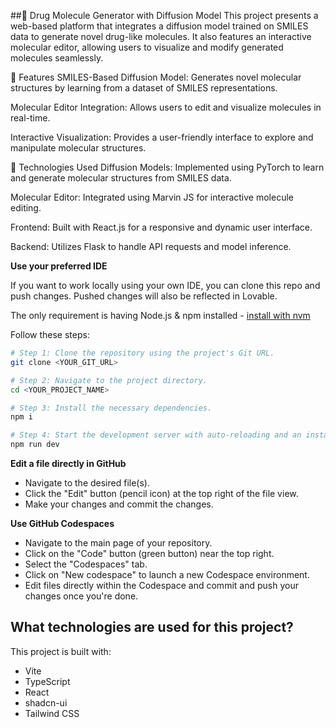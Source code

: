 ##🧪 Drug Molecule Generator with Diffusion Model
This project presents a web-based platform that integrates a diffusion model trained on SMILES data to generate novel drug-like molecules. It also features an interactive molecular editor, allowing users to visualize and modify generated molecules seamlessly.

🚀 Features
SMILES-Based Diffusion Model: Generates novel molecular structures by learning from a dataset of SMILES representations.

Molecular Editor Integration: Allows users to edit and visualize molecules in real-time.

Interactive Visualization: Provides a user-friendly interface to explore and manipulate molecular structures.

🧰 Technologies Used
Diffusion Models: Implemented using PyTorch to learn and generate molecular structures from SMILES data.

Molecular Editor: Integrated using Marvin JS for interactive molecule editing.

Frontend: Built with React.js for a responsive and dynamic user interface.

Backend: Utilizes Flask to handle API requests and model inference.

**Use your preferred IDE**

If you want to work locally using your own IDE, you can clone this repo and push changes. Pushed changes will also be reflected in Lovable.

The only requirement is having Node.js & npm installed - [install with nvm](https://github.com/nvm-sh/nvm#installing-and-updating)

Follow these steps:

```sh
# Step 1: Clone the repository using the project's Git URL.
git clone <YOUR_GIT_URL>

# Step 2: Navigate to the project directory.
cd <YOUR_PROJECT_NAME>

# Step 3: Install the necessary dependencies.
npm i

# Step 4: Start the development server with auto-reloading and an instant preview.
npm run dev
```

**Edit a file directly in GitHub**

- Navigate to the desired file(s).
- Click the "Edit" button (pencil icon) at the top right of the file view.
- Make your changes and commit the changes.

**Use GitHub Codespaces**

- Navigate to the main page of your repository.
- Click on the "Code" button (green button) near the top right.
- Select the "Codespaces" tab.
- Click on "New codespace" to launch a new Codespace environment.
- Edit files directly within the Codespace and commit and push your changes once you're done.

## What technologies are used for this project?

This project is built with:

- Vite
- TypeScript
- React
- shadcn-ui
- Tailwind CSS

